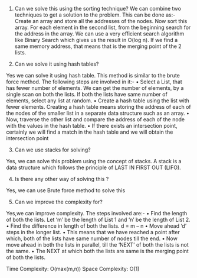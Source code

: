1. Can we solve this using the sorting technique?
We can combine two techniques to get a solution to the problem. This can be done as:-
Create an array and store all the addresses of the nodes.
Now sort this array.
For each element in the second list, from the beginning search for the address in the array.
 We can use a very efficient search algorithm like Binary Search which gives us the result in O(log n).
If we find a same memory address, that means that is the merging point of the 2 lists.

2. Can we solve it using hash tables?

Yes we can solve it using hash table. This method is similar to the brute force method. The following steps are involved in it:-
•	Select a List, that has fewer number of elements. We can get the number of elements, by a single scan on both the lists. If both the lists have same number of elements, select any list at random.
•	Create a hash table using the list with fewer elements. Creating a hash table means storing the address of each of the nodes of the smaller list in a separate data structure such as an array.
•	Now, traverse the other list and compare the address of each of the node with the values in the hash table.
•	If there exists an intersection point, certainly we will find a match in the hash table and we will obtain the intersection point

3. Can we use stacks for solving?

Yes, we can solve this problem using the concept of stacks. A stack is a data structure which follows the principle of LAST IN FIRST OUT (LIFO).

4. Is there any other way of solving this ?

Yes, we can use Brute force method to solve this


5. Can we improve the complexity for?

Yes,we can improve complexity.
 The steps involved are:-
•	Find the length of both the lists. Let ‘m’ be the length of List 1 and ‘n’ be the length of List 2.
•	Find the difference in length of both the lists. d = m – n
•	Move ahead ‘d’ steps in the longer list.
•	This means that we have reached a point after which, both of the lists have same number of nodes till the end.
•	Now move ahead in both the lists in parallel, till the ‘NEXT’ of both the lists is not the same.
•	The NEXT at which both the lists are same is the merging point of both the lists.

Time Complexity: O(max(m,n))
Space Complexity: O(1)
